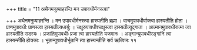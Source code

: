 +++
title = "11 अथैनमनुव्याहरन्ति मन उपावधीर्मनस्त्वा"

+++
अथैनमनुव्याहरन्ति । मन उपावधीर्मनस्त्वा हास्यतीति ब्रह्मा । वाचमुपावधीर्वाक्त्वा हास्यतीति होता । प्राणमुपावधीः प्राणस्त्वा हास्यतीत्यध्वर्युः । चक्षुरुपावधीश्चक्षुस्त्वा हास्यतीत्युद्गाता । आत्मानमुपावधीरात्मा त्वा हास्यतीति सदस्यः । प्रजातिमुपावधीः प्रजा त्वा हास्यतीति यजमानः । अङ्गान्युपावधीरङ्गानि त्वा हास्यन्तीति होत्रकाः । भूतान्युपावधीर्भूतानि त्वा हास्यन्तीति सर्व ऋत्विजः ११